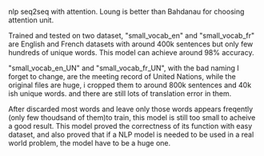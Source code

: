 nlp seq2seq with attention. Loung is better than Bahdanau for choosing attention unit. 

Trained and tested on two dataset, "small_vocab_en" and "small_vocab_fr" are English and French datasets with around 400k sentences but only few hundreds of unique words. This model can achieve around 98% accuracy. 

"small_vocab_en_UN" and "small_vocab_fr_UN", with the bad naming I forget to change, are the meeting record of United Nations, while the original files are huge, i cropped them to around 800k sentences and 40k ish unique words. and there are still lots of translation error in them.

After discarded most words and leave only those words appears freqently (only few thoudsand of them)to train, this model is still too small to acheive a good result. This model proved the correctness of its function with easy dataset, and also proved that if a NLP model is needed to be used in a real world problem, the model have to be a huge one.
